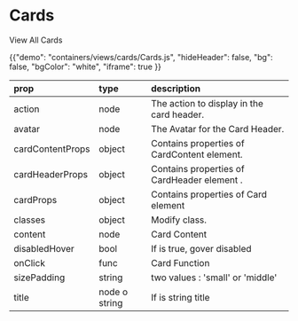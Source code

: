 # Cards 

<p class="description">View All Cards </p>

{{"demo": "containers/views/cards/Cards.js", "hideHeader": false, "bg": false, "bgColor": "white", "iframe": true }}


| prop             | type    | description                 |
| :----------------|:--------| :---------------------------|
| action           | node    | The action to display in the card header.|
| avatar      | node  | The Avatar for the Card Header.  |
| cardContentProps | object  |   Contains properties of CardContent element.|
| cardHeaderProps   | object  | Contains properties of CardHeader element . |
| cardProps   | object  | Contains properties of Card element         |
| classes  | object  | Modify class.   |
| content | node  | Card Content  |
| disabledHover | bool  |  If is true,  gover disabled |
| onClick | func  | Card Function |
| sizePadding   | string  |  two values : 'small' or 'middle'   |  
| title   | node o string  |  If is string title     | 